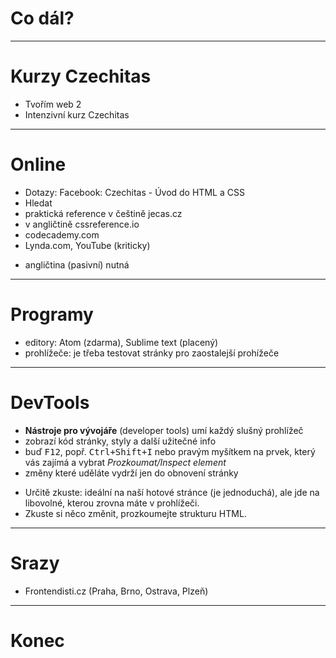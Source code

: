<!-- .slide: data-state="c-slide-inter" -->

# Co dál?

---

# Kurzy Czechitas

* Tvořím web 2
* Intenzivní kurz Czechitas

---

# Online

* Dotazy: Facebook: Czechitas - Úvod do HTML a CSS
* Hledat
* praktická reference v češtině jecas.cz
* v angličtině cssreference.io
* codecademy.com
* Lynda.com, YouTube (kriticky)

>>>
* angličtina (pasivní) nutná

---

# Programy

* editory: Atom (zdarma), Sublime text (placený)
* prohlížeče: je třeba testovat stránky pro zaostalejší prohížeče

---

# DevTools

* **Nástroje pro vývojáře** (developer tools) umí každý slušný prohlížeč
* zobrazí kód stránky, styly a další užitečné info
* buď <kbd>F12</kbd>, popř. <kbd>Ctrl+Shift+I</kbd> nebo pravým myšítkem na prvek, který vás zajímá a vybrat _Prozkoumat/Inspect element_
* změny které uděláte vydrží jen do obnovení stránky

>>>
* Určitě zkuste: ideální na naší hotové stránce (je jednoduchá), ale jde na libovolné, kterou zrovna máte v prohlížeči.
* Zkuste si něco změnit, prozkoumejte strukturu HTML.

---

# Srazy

* Frontendisti.cz (Praha, Brno, Ostrava, Plzeň)

---

<!-- .slide: data-state="c-slide-break" -->

# Konec

<!-- .element: class="c-text-xs" -->
